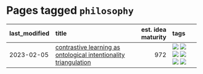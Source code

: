 # Pages tagged `philosophy`

|last_modified|title|est. idea maturity|tags
|:---|:---|---:|:---|
|2023-02-05|[contrastive learning as ontological intentionality triangulation](../contrastive_learning_as_ontological_intentionality_triangulation.md)|972|[![](https://img.shields.io/badge/tag-meta-c6963e)](../tags/meta.md) [![](https://img.shields.io/badge/tag-philosophy-869cae)](../tags/philosophy.md) [![](https://img.shields.io/badge/tag-semiotics-3c7f53)](../tags/semiotics.md) [![](https://img.shields.io/badge/tag-synesthesia-22d494)](../tags/synesthesia.md) [![](https://img.shields.io/badge/tag-theory-90446b)](../tags/theory.md) [![](https://img.shields.io/badge/tag-wip-5d9a82)](../tags/wip.md)|